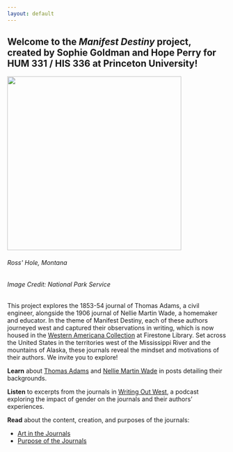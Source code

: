 ```yaml
---
layout: default
---
```


## Welcome to the _Manifest Destiny_ project, created by Sophie Goldman and Hope Perry for HUM 331 / HIS 336 at Princeton University!

<img  height = "400" src="https://www.nps.gov/common/uploads/cropped_image/primary/6A655CDD-EEFB-52DD-A0BEEC37D82D501C.jpg?width=1600&quality=90&mode=crop" class="center-image">

######  Ross' Hole, Montana 

######  _Image Credit: National Park Service_

This project explores the 1853-54 journal of Thomas Adams, a civil engineer, alongside the 1906 journal of Nellie Martin Wade, a homemaker and educator. In the theme of Manifest Destiny, each of these authors journeyed west and captured their observations in writing, which is now housed in the [Western Americana Collection](https://library.princeton.edu/special-collections/divisions/princeton-collections-american-west) at Firestone Library. Set across the United States in the territories west of the Mississippi River and the mountains of Alaska, these journals reveal the mindset and motivations of their authors. We invite you to explore!

**Learn** about [Thomas Adams](https://hum-331-princeton.github.io/manifest-destiny/Thomas-Adams-Background/) and [Nellie Martin Wade](https://hum-331-princeton.github.io/manifest-destiny/Nellie-Martin-Wade-Background/) in posts detailing their backgrounds.

**Listen** to excerpts from the journals in [Writing Out West](https://hum-331-princeton.github.io/manifest-destiny/Writing-Out-West/), a podcast exploring the impact of gender on the journals and their authors’ experiences.

**Read** about the content, creation, and purposes of the journals:
- [Art in the Journals]({{site.baseurl}}/art-in-the-journals)
- [Purpose of the Journals]({{site.baseurl}}/purpose-of-the-journals)
